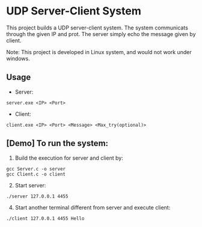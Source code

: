 # UDP Server-Client System
This project builds a UDP server-client system. The system communicats through the given IP and prot. The server simply echo the message given by client. 

Note:
This project is developed in Linux system, and would not work under windows.
 
## Usage
- Server:
```
server.exe <IP> <Port>
```
- Client:
```
client.exe <IP> <Port> <Message> <Max_try(optional)>
```
## [Demo] To run the system:
1. Build the execution for server and client by:
```
gcc Server.c -o server
gcc Client.c -o client
```
2. Start server:
```
./server 127.0.0.1 4455
```
4. Start another terminal different from server and execute client:
```
./client 127.0.0.1 4455 Hello
```
